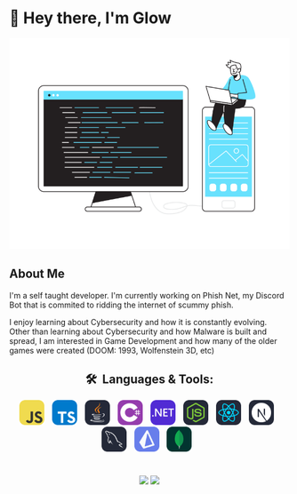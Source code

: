 # 👋 Hey there, I'm Glow

<div align="center">

[![img](bannerThing.svg)](#)

</div>

## About Me

<p>I'm a self taught developer. I'm currently working on Phish Net, my Discord Bot that is commited to ridding the internet of scummy phish.</p>
<p>I enjoy learning about Cybersecurity and how it is constantly evolving. Other than learning about Cybersecurity and how Malware is built and spread, I am interested in Game Development and how many of the older games were created (DOOM: 1993, Wolfenstein 3D, etc)</p>

<h2 align="center">🛠 &nbsp;Languages & Tools:</h2>

<p align="center">
  <img alt="JavaScript" width="45px" style="padding-right:10px;" src="https://github.com/tandpfun/skill-icons/raw/main/icons/JavaScript.svg" />
  <img alt="TypeScript" width="45px" style="padding-right:10px;" src="https://github.com/tandpfun/skill-icons/raw/main/icons/TypeScript.svg" />
  <img alt="Java" width="45px" style="padding-right:10px;" src="https://github.com/tandpfun/skill-icons/blob/main/icons/Java-Dark.svg"/>
  <img alt="CS" width="45px" style="padding-right:10px;" src="https://github.com/tandpfun/skill-icons/blob/main/icons/CS.svg"/>
  <img alt="DotNet" width="45px" style="padding-right:10px;" src="https://github.com/tandpfun/skill-icons/blob/main/icons/DotNet.svg"/>
  <img alt="Node" width="45px" style="padding-right:10px;" src="https://github.com/tandpfun/skill-icons/blob/main/icons/NodeJS-Dark.svg"/>
  <img alt="React" width="45px" style="padding-right:10px;" src="https://github.com/tandpfun/skill-icons/blob/main/icons/React-Dark.svg"/>
  <img alt="Next" width="45px" style="padding-right:10px;" src="https://github.com/tandpfun/skill-icons/blob/main/icons/NextJS-Dark.svg"/>
  <img alt="MySQL" width="45px" style="padding-right:10px;" src="https://github.com/tandpfun/skill-icons/blob/main/icons/MySQL-Dark.svg"/>
  <img alt="Prisma" width="45px" style="padding-right:10px;" src="https://github.com/tandpfun/skill-icons/blob/main/icons/Prisma.svg"/>
  <img alt="MonoDB" width="45px" style="padding-right:10px;" src="https://github.com/tandpfun/skill-icons/blob/main/icons/MongoDB.svg"/>
</p>

#

<div align="center">
  <a href="https://discord.com/users/557691883518951435"><img src="https://lanyard.cnrad.dev/api/557691883518951435"/></a>
  <a href="https://inv.wtf/glow"><img src="https://inv.wtf/widget/glow" width="75%"/></a>
</div>

